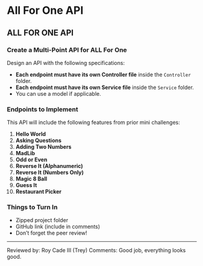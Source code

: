 # All For One API  

## ALL FOR ONE API  

### Create a Multi-Point API for ALL For One  

Design an API with the following specifications:  

- **Each endpoint must have its own Controller file** inside the `Controller` folder.  
- **Each endpoint must have its own Service file** inside the `Service` folder.  
- You can use a model if applicable.  

### Endpoints to Implement  

This API will include the following features from prior mini challenges:  

1. **Hello World**  
2. **Asking Questions**  
3. **Adding Two Numbers**  
4. **MadLib**  
5. **Odd or Even**  
6. **Reverse It (Alphanumeric)**  
7. **Reverse It (Numbers Only)**  
8. **Magic 8 Ball**  
9. **Guess It**  
10. **Restaurant Picker**  

### Things to Turn In  

- Zipped project folder  
- GitHub link (include in comments)  
- Don’t forget the peer review!  

---

Reviewed by: Roy Cade III (Trey)
Comments: Good job, everything looks good.